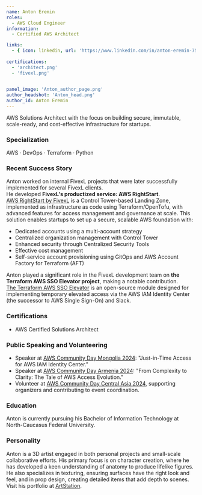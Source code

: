 ```yaml
---
name: Anton Eremin
roles:
  - AWS Cloud Engineer 
information:
  - Certified AWS Architect

links:
  - { icon: linkedin, url: 'https://www.linkedin.com/in/anton-eremin-75aab725a/' }
 
certifications:
  - 'architect.png'
  - 'fivexl.png'
 

panel_image: 'Anton_author_page.png'
author_headshot: 'Anton_head.png'
author_id: Anton Eremin
---
```

AWS Solutions Architect with the focus on building secure, immutable, scale-ready, and cost-effective infrastructure for startups.
### Specialization
AWS · DevOps · Terraform · Python

### Recent Success Story  
Anton worked on internal FivexL projects that were later successfully implemented for several FivexL clients.  
He developed **FivexL's productized service: AWS RightStart**.  
[AWS RightStart by FivexL](https://aws.amazon.com/marketplace/pp/prodview-d4lown4cemykw) is a Control Tower-based Landing Zone, implemented as infrastructure as code using Terraform/OpenTofu, with advanced features for access management and governance at scale. This solution enables startups to set up a secure, scalable AWS foundation with:
* Dedicated accounts using a multi-account strategy
* Centralized organization management with Control Tower
* Enhanced security through Centralized Security Tools
* Effective cost management
* Self-service account provisioning using GitOps and AWS Account Factory for Terraform (AFT)  
  
Anton played a significant role in the FivexL development team on **the Terraform AWS SSO Elevator project**, making a notable contribution.  
[The Terraform AWS SSO Elevator](https://github.com/fivexl/terraform-aws-sso-elevator) is an open-source module designed for implementing temporary elevated access via the AWS IAM Identity Center (the successor to AWS Single Sign-On) and Slack.

### Certifications
- AWS Certified Solutions Architect

### Public Speaking and Volunteering
- Speaker at [AWS Community Day Mongolia 2024](https://awsmongolia.com/aws-community-day-2024-a-gathering-of-it-professionals-and-cloud-technology-enthusiasts/): "Just-in-Time Access for AWS IAM Identity Center."
- Speaker at [AWS Community Day Armenia 2024](https://aws-community-day.am/): "From Complexity to Clarity: The Tale of AWS Access Evolution."
- Volunteer at [AWS Community Day Central Asia 2024](https://www.awsug.uz/), supporting organizers and contributing to event coordination. 

### Education
Anton is currently pursuing his Bachelor of Information Technology at North-Caucasus Federal University.

### Personality
Anton is a 3D artist engaged in both personal projects and small-scale collaborative efforts. His primary focus is on character creation, where he has developed a keen understanding of anatomy to produce lifelike figures. He also specializes in texturing, ensuring surfaces have the right look and feel, and in prop design, creating detailed items that add depth to scenes. Visit his portfolio at [ArtStation](https://www.artstation.com/antoneremin).

 


